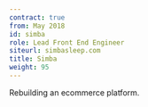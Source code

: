 ```yaml
---
contract: true
from: May 2018
id: simba
role: Lead Front End Engineer
siteurl: simbasleep.com
title: Simba
weight: 95
---
```


Rebuilding an ecommerce platform.
